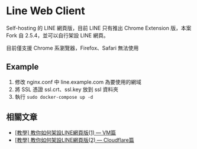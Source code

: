 # Line Web Client

Self-hosting 的 LINE 網頁版，目前 LINE 只有推出 Chrome Extension 版，本案 Fork 自 2.5.4，並可以自行架設 LINE 網頁。

目前僅支援 Chrome 系瀏覽器，Firefox、Safari 無法使用

## Example
1. 修改 nginx.conf 中 line.example.com 為要使用的網域
2. 將 SSL 憑證 ssl.crt、ssl.key 放到 ssl 資料夾
3. 執行 `sudo docker-compose up -d `

## 相關文章
- [[教學] 教你如何架設LINE網頁版(1) — VM篇](https://chouhsiang.medium.com/%E6%95%99%E5%AD%B8-%E6%95%99%E4%BD%A0%E5%A6%82%E4%BD%95%E6%9E%B6%E8%A8%ADline%E7%B6%B2%E9%A0%81%E7%89%88-17723ec5db06)
- [[教學] 教你如何架設LINE網頁版(2) — Cloudflare篇](https://chouhsiang.medium.com/%E6%95%99%E5%AD%B8-%E6%95%99%E4%BD%A0%E5%A6%82%E4%BD%95%E6%9E%B6%E8%A8%ADline%E7%B6%B2%E9%A0%81%E7%89%88-2-cloudflare%E7%AF%87-f4df6f7e2467)
